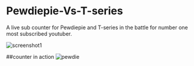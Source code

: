 # Pewdiepie-Vs-T-series
A live sub counter for Pewdiepie and T-series in the battle for number one most subscribed youtuber.

![screenshot1](https://user-images.githubusercontent.com/43136483/53286133-bd5f3700-3761-11e9-8af4-4f6219694c3a.png)

##counter in action
![pewdie](https://user-images.githubusercontent.com/43136483/53286174-36f72500-3762-11e9-9442-c1b70ba4fc33.gif)
